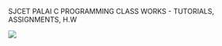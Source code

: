 SJCET PALAI
C PROGRAMMING CLASS WORKS - 
TUTORIALS, ASSIGNMENTS, H.W

<img src="https://user-images.githubusercontent.com/73097560/115834477-dbab4500-a447-11eb-908a-139a6edaec5c.gif"/>

